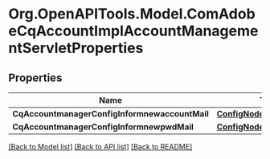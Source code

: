 # Org.OpenAPITools.Model.ComAdobeCqAccountImplAccountManagementServletProperties
## Properties

Name | Type | Description | Notes
------------ | ------------- | ------------- | -------------
**CqAccountmanagerConfigInformnewaccountMail** | [**ConfigNodePropertyString**](ConfigNodePropertyString.md) |  | [optional] 
**CqAccountmanagerConfigInformnewpwdMail** | [**ConfigNodePropertyString**](ConfigNodePropertyString.md) |  | [optional] 

[[Back to Model list]](../README.md#documentation-for-models) [[Back to API list]](../README.md#documentation-for-api-endpoints) [[Back to README]](../README.md)

